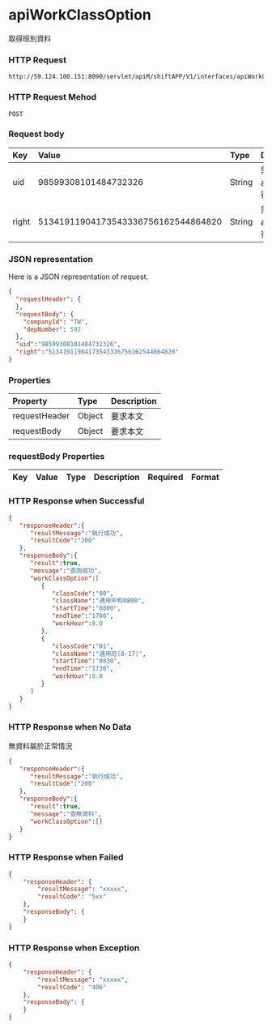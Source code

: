 # apiWorkClassOption
取得班別資料

### HTTP Request
```
http://59.124.100.151:8090/servlet/apiM/shiftAPP/V1/interfaces/apiWorkClassOption
```

### HTTP Request Mehod
```
POST
```

### Request body
| Key | Value | Type | Description |
|:----------|:-------------|:-----|:------------|
| uid | 98599308101484732326 | String | 需透過apiLogin取得
| right | 51341911904173543336756162544864820 | String | 需透過apiLogin取得 |

### JSON representation
Here is a JSON representation of request.
```json
{
  "requestHeader": {
  },
  "requestBody": {
    "companyId": "TW",
    "depNumber": 592
  },
  "uid":"98599308101484732326",
  "right":"51341911904173543336756162544864820"
}
```

### Properties
| Property | Type | Description |
|:---------|:-----|:------------|
| requestHeader | Object | 要求本文 |
| requestBody | Object | 要求本文 |

### requestBody Properties
| Key | Value | Type | Description | Required | Format |
|:----------|:-------------|:-----|:------------|:------------|:------------|

### HTTP Response when Successful
```json
{
   "responseHeader":{
      "resultMessage":"執行成功",
      "resultCode":"200"
   },
   "responseBody":{
      "result":true,
      "message":"查詢成功",
      "workClassOption":[
         {
            "classCode":"00",
            "className":"通用中和0800",
            "startTime":"0800",
            "endTime":"1700",
            "workHour":8.0
         },
         {
            "classCode":"01",
            "className":"通用班(8-17)",
            "startTime":"0830",
            "endTime":"1730",
            "workHour":8.0
         }
      ]
   }
}
```

### HTTP Response when No Data
無資料屬於正常情況
```json
{
   "responseHeader":{
      "resultMessage":"執行成功",
      "resultCode":"200"
   },
   "responseBody":{
      "result":true,
      "message":"查無資料",
      "workClassOption":[]
   }
}
```

### HTTP Response when Failed
```json
{
    "responseHeader": {
        "resultMessage": "xxxxx",
        "resultCode": "5xx"
    },
    "responseBody": {
    }
}
```

### HTTP Response when Exception
```json
{
    "responseHeader": {
        "resultMessage": "xxxxx",
        "resultCode": "406"
    },
    "responseBody": {
    }
}
```
